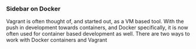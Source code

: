 ### Sidebar on Docker

Vagrant is often thought of, and started out, as a VM based tool.  With the push in development towards containers, and Docker specifically, it is now often used for container based development as well.  There are two ways to work with Docker containers and Vagrant

